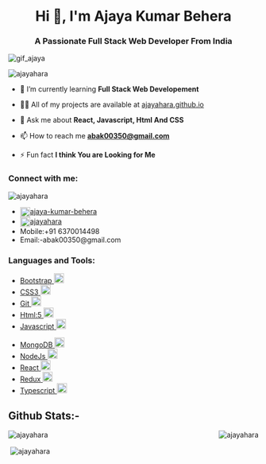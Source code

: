 <h1 align="center">Hi 👋, I'm Ajaya Kumar Behera</h1>
<h3 align="center">A Passionate Full Stack Web Developer From India</h3>
<img src="https://www.shootdartsolutions.com/img/service/web-design.gif" alt="gif_ajaya"/>

<p align="left"> <img src="https://komarev.com/ghpvc/?username=ajayahara&label=Profile%20views&color=0e75b6&style=flat" alt="ajayahara" /> </p>

- 🌱 I’m currently learning **Full Stack Web Developement**

- 👨‍💻 All of my projects are available at [ajayahara.github.io](ajayahara.github.io)

- 💬 Ask me about **React, Javascript, Html And CSS**

- 📫 How to reach me **abak00350@gmail.com**

- ⚡ Fun fact **I think You are Looking for Me**

<h3 align="left">Connect with me:</h3>
<img align="right src="https://cdn.dribbble.com/users/1732368/screenshots/6553872/web_developer.gif" alt="ajayahara" />
<ul>
            <li>
                <a href="https://linkedin.com/in/https://www.linkedin.com/in/ajaya-kumar-behera-a56549237/" target="blank"><img align="center" src="https://www.iconpacks.net/icons/1/free-linkedin-icon-112-thumb.png" alt="https://www.linkedin.com/in/ajaya-kumar-behera-a56549237/" height="20" width="20" />ajaya-kumar-behera</a>
            </li>
            <li>
            <a href="https://codesandbox.com/https://codesandbox.io/u/ajayahara" target="blank"><img align="center" src="https://cdn3.iconfinder.com/data/icons/feather-5/24/codesandbox-512.png" alt="https://codesandbox.io/u/ajayahara" height="20" width="20" />ajayahara</a>
            </li>
            <li>
                Mobile:+91 6370014498
            </li>
            <li>
                Email:-abak00350@gmail.com
            </li>
        </ul>


<h3 align="left">Languages and Tools:</h3>
  <ul>
            <li>
                <a href="https://getbootstrap.com" target="_blank" rel="noreferrer"> 
                <span>Bootstrap</span>
                <img src="https://cdn-icons-png.flaticon.com/128/5968/5968672.png" alt="bootstrap" width="20" height="20"/>
                 </a>
            </li>
            <li>
                <a href="https://www.w3schools.com/css/" target="_blank" rel="noreferrer">
                    <span>CSS3</span>
                     <img src="https://cdn-icons-png.flaticon.com/128/5968/5968242.png" alt="css3" width="20" height="20"/>
                </a>
            </li>
            <li>
            <a href="https://git-scm.com/" target="_blank" rel="noreferrer"> 
            <span>Git</span>
            <img src="https://cdn-icons-png.flaticon.com/128/1240/1240970.png" alt="git" width="20" height="20"/> 
            </a> 
            </li>
            <li>
            <a href="https://www.w3.org/html/" target="_blank" rel="noreferrer">
                <span>Html:5</span>
            <img src="https://cdn-icons-png.flaticon.com/128/5968/5968267.png" alt="html5" width="20" height="20"/>
            </a> 
            </li>
            <li>
            <a href="https://developer.mozilla.org/en-US/docs/Web/JavaScript" target="_blank" rel="noreferrer">
                <span>Javascript</span>
                 <img src="https://cdn-icons-png.flaticon.com/128/5968/5968292.png" alt="javascript" width="20" height="20"/> 
            </a>
            </li>
        </ul>
        <ul>
            <li>
            <a href="https://www.mongodb.com/" target="_blank" rel="noreferrer"> 
            <span>MongoDB</span>
            <img src="https://encrypted-tbn0.gstatic.com/images?q=tbn:ANd9GcQV_HmAt_OMI6pNjF9yjSaEMA7QwG86RmF_eRlswIU&s" alt="mongodb" width="20" height="20"/> 
            </a>  
            </li>
            <li>
            <a href="https://nodejs.org" target="_blank" rel="noreferrer"> 
            <span>NodeJs</span>
            <img src="https://cdn-icons-png.flaticon.com/128/919/919825.png" alt="nodejs" width="20" height="20"/> 
            </a>
            </li>
            <li>
            <a href="https://reactjs.org/" target="_blank" rel="noreferrer"> 
            <span>React</span>
            <img src="https://cdn-icons-png.flaticon.com/128/1126/1126012.png" alt="react" width="20" height="20"/> 
            </a> 
            </li>
            <li>
            <a href="https://redux.js.org" target="_blank" rel="noreferrer"> 
            <span>Redux</span>
            <img src="https://encrypted-tbn0.gstatic.com/images?q=tbn:ANd9GcQuhGoDZOt4pfspBv9Wl8XrVkr5mtQtTV2-ZbCBW8hVAA&s" alt="redux" width="20" height="20"/> 
            </a> 
            </li>
            <li>
            <a href="https://www.typescriptlang.org/" target="_blank" rel="noreferrer">
            <span>Typescript</span> 
            <img src="https://encrypted-tbn0.gstatic.com/images?q=tbn:ANd9GcStWV4fjIuJXh6985QvTgh4JlVqlNyiFHcLfejjvI32ew&s" alt="typescript" width="20" height="20"/> 
            </a> 
            </li>
        </ul>
<h2 align="left" >Github Stats:-</h2>

<p><img align="left" src="https://github-readme-stats.vercel.app/api/top-langs?username=ajayahara&show_icons=true&locale=en&layout=compact" alt="ajayahara" /></p>
<p><img align="right" src="https://github-readme-streak-stats.herokuapp.com/?user=ajayahara&" alt="ajayahara" /></p>
 <br />
<p>&nbsp;<img align="center" src="https://github-readme-stats.vercel.app/api?username=ajayahara&show_icons=true&locale=en" alt="ajayahara"  /></p>
 <br />



